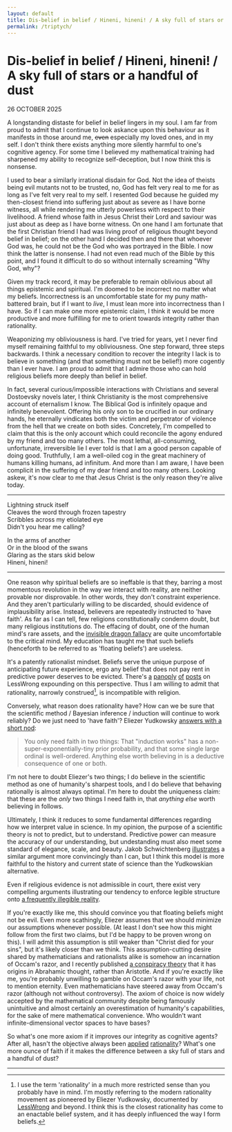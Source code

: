 ```yaml
---
layout: default
title: Dis-belief in belief / Hineni, hineni! / A sky full of stars or a handful of dust
permalink: /triptych/
---
```


# Dis-belief in belief / Hineni, hineni! / A sky full of stars or a handful of dust

<p class="font3 right">26 OCTOBER 2025</p>

A longstanding distaste for belief in belief lingers in my soul. I am far from proud to admit that I continue to look askance upon this behaviour as it manifests in those around me, ~~even~~ especially my loved ones, and in my self. I don't think there exists anything more silently harmful to one's cognitive agency. For some time I believed my mathematical training had sharpened my ability to recognize self-deception, but I now think this is nonsense.

I used to bear a similarly irrational disdain for God. Not the idea of theists being evil mutants not to be trusted, no, God has felt very real to me for as long as I've felt very real to my self. I resented God because he guided my then-closest friend into suffering just about as severe as I have borne witness, all while rendering me utterly powerless with respect to their livelihood. A friend whose faith in Jesus Christ their Lord and saviour was just about as deep as I have borne witness. On one hand I am fortunate that the first Christian friend I had was living proof of religious thought beyond belief in belief; on the other hand I decided then and there that whoever God was, he could not be the God who was portrayed in the Bible. I now think the latter is nonsense. I had not even read much of the Bible by this point, and I found it difficult to do so without internally screaming "Why God, why"?

Given my track record, it may be preferable to remain oblivious about all things epistemic and spiritual. I'm doomed to be incorrect no matter what my beliefs. Incorrectness is an uncomfortable state for my puny math-battered brain, but if I want to *live*, I must lean more into incorrectness than I have. So if I can make one more epistemic claim, I think it would be more productive and more fulfilling for me to orient towards integrity rather than rationality.

Weaponizing my obliviousness is hard. I've tried for years, yet I never find myself remaining faithful to my obliviousness. One step forward, three steps backwards. I think a necessary condition to recover the integrity I lack is to believe in something (and that something must not be belief!) more cogently than I ever have. I am proud to admit that I admire those who can hold religious beliefs more deeply than belief in belief.

In fact, several curious/impossible interactions with Christians and several Dostoevsky novels later, I think Christianity is the most comprehensive account of eternalism I know. The Biblical God is infinitely opaque and infinitely benevolent. Offering his only son to be crucified in our ordinary hands, he eternally vindicates both the victim and perpetrator of violence from the hell that we create on both sides. Concretely, I'm compelled to claim that this is the only account which could reconcile the agony endured by my friend and too many others. The most lethal, all-consuming, unfortunate, irreversible lie I ever told is that I am a good person capable of doing good. Truthfully, I am a well-oiled cog in the great machinery of humans killing humans, ad infinitum. And more than I am aware, I have been complicit in the suffering of my dear friend and too many others. Looking askew, it's now clear to me that Jesus Christ is the only reason they're alive today.

---

Lightning struck itself  
Cleaves the word through frozen tapestry  
Scribbles across my etiolated eye  
Didn't you hear me calling?

In the arms of another  
Or in the blood of the swans  
Glaring as the stars skid below  
Hineni, hineni!

---

One reason why spiritual beliefs are so ineffable is that they, barring a most momentous revolution in the way we interact with reality, are neither provable nor disprovable. In other words, they don't constraint experience. And they aren't particularly willing to be discarded, should evidence of implausibility arise. Instead, believers are repeatedly instructed to 'have faith'. As far as I can tell, few religions constitutionally condemn doubt, but many religious institutions do. The effacing of doubt, one of the human mind's rare assets, and the [invisible dragon fallacy](https://www.lesswrong.com/posts/CqyJzDZWvGhhFJ7dY/belief-in-belief) are quite uncomfortable to the critical mind. My education has taught me that such beliefs (henceforth to be referred to as 'floating beliefs') are useless.

It's a patently rationalist mindset. Beliefs serve the unique purpose of anticipating future experience, ergo any belief that does not pay rent in predictive power deserves to be evicted. There's [a](https://www.lesswrong.com/posts/XrzQW69HpidzvBxGr/affective-death-spirals) [panoply](https://www.lesswrong.com/posts/fAuWLS7RKWD2npBFR/religion-s-claim-to-be-non-disprovable) [of](https://www.lesswrong.com/posts/PMr6f7ZocEWFtCYXj/is-humanism-a-religion-substitute) [posts](https://www.lesswrong.com/posts/a7n8GdKiAZRX86T5A/making-beliefs-pay-rent-in-anticipated-experiences) on LessWrong expounding on this perspective. Thus I am willing to admit that rationality, narrowly construed[^1], is incompatible with religion.

Conversely, what reason does rationality have? How can we be sure that the scientific method / Bayesian inference / induction will continue to work reliably? Do we just need to 'have faith'? Eliezer Yudkowsky [answers with a short nod](https://www.lesswrong.com/posts/zmSuDDFE4dicqd4Hg/you-only-need-faith-in-two-things):

> You only need faith in two things: That "induction works" has a non-super-exponentially-tiny prior probability, and that some single large ordinal is well-ordered. Anything else worth believing in is a deductive consequence of one or both.

I'm not here to doubt Eliezer's two things; I do believe in the scientific method as one of humanity's sharpest tools, and I do believe that behaving rationally is almost always optimal. I'm here to doubt the uniqueness claim: that these are the *only* two things I need faith in, that *anything else* worth believing in follows.

Ultimately, I think it reduces to some fundamental differences regarding how we interpret value in science. In my opinion, the purpose of a scientific theory is not to predict, but to understand. Predictive power can measure the accuracy of our understanding, but undestanding must also meet some standard of elegance, scale, and beauty. Jakob Schwichtenberg [illustrates](https://substack.com/@jakobschwichtenberg/p-156527602) a similar argument more convincingly than I can, but I think this model is more faithful to the history and current state of science than the Yudkowskian alternative.

Even if religious evidence is not admissible in court, there exist very compelling arguments illustrating our tendency to enforce legible structure onto [a frequently illegible reality](https://www.ribbonfarm.com/2010/07/26/a-big-little-idea-called-legibility/).

If you're exactly like me, this should convince you that floating beliefs might not be evil. Even more scathingly, Eliezer assumes that we should minimize our assumptions whenever possible. (At least I don't see how this might follow from the first two claims, but I'd be happy to be proven wrong on this). I will admit this assumption is still weaker than "Christ died for your sins", but it's likely closer than we think. This assumption-cutting desire shared by mathematicians and rationalists alike is somehow an incarnation of Occam's razor, and I recently published [a conspiracy theory](/formalism) that it has origins in Abrahamic thought, rather than Aristotle. And if you're exactly like me, you're probably unwilling to gamble on Occam's razor with your life, not to mention eternity. Even mathematicians have steered away from Occam's razor (although not without controversy). The axiom of choice is now widely accepted by the mathematical community despite being famously unintuitive and almost certainly an overestimation of humanity's capabilities, for the sake of mere mathematical convenience. Who wouldn't want infinite-dimensional vector spaces to have bases?

So what's one more axiom if it improves our integrity as cognitive agents? After all, hasn't the objective always been [applied](https://www.rationality.org/) [rationality](https://www.effectivealtruism.org/)? What's one more ounce of faith if it makes the difference between a sky full of stars and a handful of dust?

---

[^1]: I use the term 'rationality' in a much more restricted sense than you probably have in mind. I'm mostly referring to the modern rationality movement as pioneered by Eliezer Yudkowsky, documented by [LessWrong](https://www.lesswrong.com/) and beyond. I think this is the closest rationality has come to an enactable belief system, and it has deeply influenced the way I form beliefs.